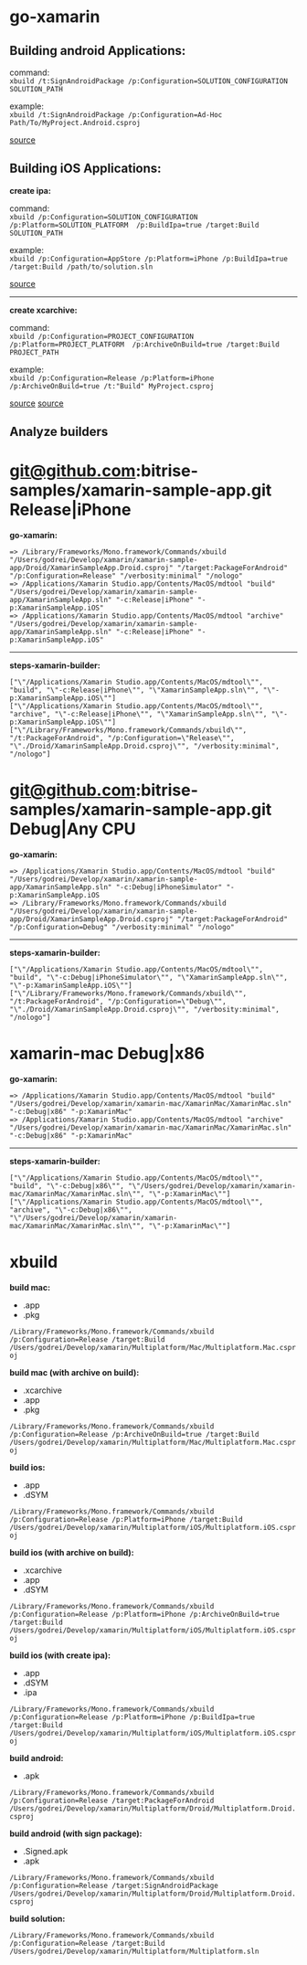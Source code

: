 # go-xamarin

## Building android Applications:  

command:  
`xbuild /t:SignAndroidPackage /p:Configuration=SOLUTION_CONFIGURATION SOLUTION_PATH`

example:  
`xbuild /t:SignAndroidPackage /p:Configuration=Ad-Hoc Path/To/MyProject.Android.csproj`
  
[source](https://forums.xamarin.com/discussion/68835/mdtool-archive-command-in-xamarin-studio-6)

## Building iOS Applications:  

__create ipa:__

command:  
`xbuild /p:Configuration=SOLUTION_CONFIGURATION /p:Platform=SOLUTION_PLATFORM  /p:BuildIpa=true /target:Build SOLUTION_PATH`

example:  
`xbuild /p:Configuration=AppStore /p:Platform=iPhone /p:BuildIpa=true /target:Build /path/to/solution.sln`

[source](https://developer.xamarin.com/guides/cross-platform/ci/teamcity/)

---

__create xcarchive:__

command:  
`xbuild /p:Configuration=PROJECT_CONFIGURATION /p:Platform=PROJECT_PLATFORM  /p:ArchiveOnBuild=true /target:Build PROJECT_PATH`

example:  
`xbuild /p:Configuration=Release /p:Platform=iPhone /p:ArchiveOnBuild=true /t:"Build" MyProject.csproj`

[source](https://forums.xamarin.com/discussion/42649/creating-archive-via-xbuild)
[source](http://chrisriesgo.com/icystt-command-line-tool-trouble-after-xamarin-cycle-7/)

## Analyze builders

# git@github.com:bitrise-samples/xamarin-sample-app.git Release|iPhone

__go-xamarin:__

```
=> /Library/Frameworks/Mono.framework/Commands/xbuild "/Users/godrei/Develop/xamarin/xamarin-sample-app/Droid/XamarinSampleApp.Droid.csproj" "/target:PackageForAndroid" "/p:Configuration=Release" "/verbosity:minimal" "/nologo"
=> /Applications/Xamarin Studio.app/Contents/MacOS/mdtool "build" "/Users/godrei/Develop/xamarin/xamarin-sample-app/XamarinSampleApp.sln" "-c:Release|iPhone" "-p:XamarinSampleApp.iOS"
=> /Applications/Xamarin Studio.app/Contents/MacOS/mdtool "archive" "/Users/godrei/Develop/xamarin/xamarin-sample-app/XamarinSampleApp.sln" "-c:Release|iPhone" "-p:XamarinSampleApp.iOS"
```

---

__steps-xamarin-builder:__

```
["\"/Applications/Xamarin Studio.app/Contents/MacOS/mdtool\"", "build", "\"-c:Release|iPhone\"", "\"XamarinSampleApp.sln\"", "\"-p:XamarinSampleApp.iOS\""]
["\"/Applications/Xamarin Studio.app/Contents/MacOS/mdtool\"", "archive", "\"-c:Release|iPhone\"", "\"XamarinSampleApp.sln\"", "\"-p:XamarinSampleApp.iOS\""]
["\"/Library/Frameworks/Mono.framework/Commands/xbuild\"", "/t:PackageForAndroid", "/p:Configuration=\"Release\"", "\"./Droid/XamarinSampleApp.Droid.csproj\"", "/verbosity:minimal", "/nologo"]
```

# git@github.com:bitrise-samples/xamarin-sample-app.git Debug|Any CPU

__go-xamarin:__

```
=> /Applications/Xamarin Studio.app/Contents/MacOS/mdtool "build" "/Users/godrei/Develop/xamarin/xamarin-sample-app/XamarinSampleApp.sln" "-c:Debug|iPhoneSimulator" "-p:XamarinSampleApp.iOS
=> /Library/Frameworks/Mono.framework/Commands/xbuild "/Users/godrei/Develop/xamarin/xamarin-sample-app/Droid/XamarinSampleApp.Droid.csproj" "/target:PackageForAndroid" "/p:Configuration=Debug" "/verbosity:minimal" "/nologo"
```

---

__steps-xamarin-builder:__

```
["\"/Applications/Xamarin Studio.app/Contents/MacOS/mdtool\"", "build", "\"-c:Debug|iPhoneSimulator\"", "\"XamarinSampleApp.sln\"", "\"-p:XamarinSampleApp.iOS\""]
["\"/Library/Frameworks/Mono.framework/Commands/xbuild\"", "/t:PackageForAndroid", "/p:Configuration=\"Debug\"", "\"./Droid/XamarinSampleApp.Droid.csproj\"", "/verbosity:minimal", "/nologo"]
```

# xamarin-mac Debug|x86

__go-xamarin:__

```
=> /Applications/Xamarin Studio.app/Contents/MacOS/mdtool "build" "/Users/godrei/Develop/xamarin/xamarin-mac/XamarinMac/XamarinMac.sln" "-c:Debug|x86" "-p:XamarinMac"
=> /Applications/Xamarin Studio.app/Contents/MacOS/mdtool "archive" "/Users/godrei/Develop/xamarin/xamarin-mac/XamarinMac/XamarinMac.sln" "-c:Debug|x86" "-p:XamarinMac"
```

---

__steps-xamarin-builder:__

```
["\"/Applications/Xamarin Studio.app/Contents/MacOS/mdtool\"", "build", "\"-c:Debug|x86\"", "\"/Users/godrei/Develop/xamarin/xamarin-mac/XamarinMac/XamarinMac.sln\"", "\"-p:XamarinMac\""]
["\"/Applications/Xamarin Studio.app/Contents/MacOS/mdtool\"", "archive", "\"-c:Debug|x86\"", "\"/Users/godrei/Develop/xamarin/xamarin-mac/XamarinMac/XamarinMac.sln\"", "\"-p:XamarinMac\""]
```


# xbuild

__build mac:__

- .app
- .pkg

`/Library/Frameworks/Mono.framework/Commands/xbuild /p:Configuration=Release /target:Build /Users/godrei/Develop/xamarin/Multiplatform/Mac/Multiplatform.Mac.csproj`

__build mac (with archive on build):__ 

- .xcarchive
- .app
- .pkg

`/Library/Frameworks/Mono.framework/Commands/xbuild /p:Configuration=Release /p:ArchiveOnBuild=true /target:Build /Users/godrei/Develop/xamarin/Multiplatform/Mac/Multiplatform.Mac.csproj`

__build ios:__

- .app
- .dSYM

`/Library/Frameworks/Mono.framework/Commands/xbuild /p:Configuration=Release /p:Platform=iPhone /target:Build /Users/godrei/Develop/xamarin/Multiplatform/iOS/Multiplatform.iOS.csproj`

__build ios (with archive on build):__

- .xcarchive
- .app
- .dSYM

`/Library/Frameworks/Mono.framework/Commands/xbuild /p:Configuration=Release /p:Platform=iPhone /p:ArchiveOnBuild=true /target:Build /Users/godrei/Develop/xamarin/Multiplatform/iOS/Multiplatform.iOS.csproj`

__build ios (with create ipa):__

- .app
- .dSYM
- .ipa

`/Library/Frameworks/Mono.framework/Commands/xbuild /p:Configuration=Release /p:Platform=iPhone /p:BuildIpa=true /target:Build /Users/godrei/Develop/xamarin/Multiplatform/iOS/Multiplatform.iOS.csproj`

__build android:__

- .apk

`/Library/Frameworks/Mono.framework/Commands/xbuild /p:Configuration=Release /target:PackageForAndroid /Users/godrei/Develop/xamarin/Multiplatform/Droid/Multiplatform.Droid.csproj`

__build android (with sign package):__

- .Signed.apk
- .apk

`/Library/Frameworks/Mono.framework/Commands/xbuild /p:Configuration=Release /target:SignAndroidPackage /Users/godrei/Develop/xamarin/Multiplatform/Droid/Multiplatform.Droid.csproj`

__build solution:__

`/Library/Frameworks/Mono.framework/Commands/xbuild /p:Configuration=Release /target:Build /Users/godrei/Develop/xamarin/Multiplatform/Multiplatform.sln`